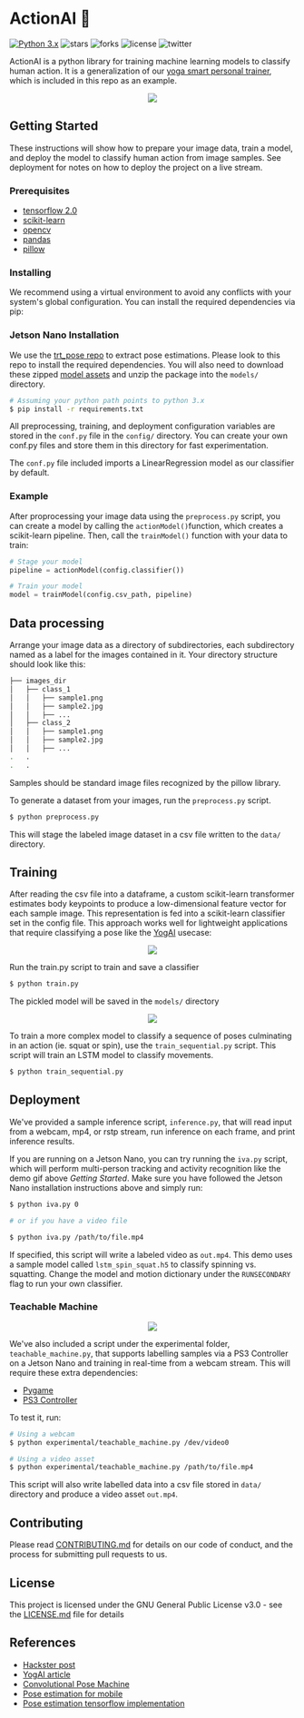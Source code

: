 # ActionAI 🤸

[![Python 3.x](https://img.shields.io/badge/python-3.x-blue.svg)](https://www.python.org/downloads/release/python-370/)
![stars](https://img.shields.io/github/stars/smellslikeml/ActionAI)
![forks](https://img.shields.io/github/forks/smellslikeml/ActionAI)
![license](https://img.shields.io/github/license/smellslikeml/ActionAI)
![twitter](https://img.shields.io/twitter/url?style=social&url=https%3A%2F%2Fgithub.com%2Fsmellslikeml%2FActionAI)

ActionAI is a python library for training machine learning models to classify human action. It is a generalization of our [yoga smart personal trainer](https://www.hackster.io/yogai/yogai-smart-personal-trainer-f53744), which is included in this repo as an example.

<p align="center">
  <img src="https://github.com/smellslikeml/ActionAI/blob/master/assets/ActionAI_main.gif">
</p>

## Getting Started 
These instructions will show how to prepare your image data, train a model, and deploy the model to classify human action from image samples. See deployment for notes on how to deploy the project on a live stream.

### Prerequisites
- [tensorflow 2.0](https://www.tensorflow.org)
- [scikit-learn](https://scikit-learn.org/stable/)
- [opencv](https://opencv-python-tutroals.readthedocs.io/en/latest/)
- [pandas](https://pandas.pydata.org)
- [pillow](https://pillow.readthedocs.io/en/stable/)

### Installing
We recommend using a virtual environment to avoid any conflicts with your system's global configuration. You can install the required dependencies via pip:

### Jetson Nano Installation
We use the [trt_pose repo](https://github.com/NVIDIA-AI-IOT/trt_pose) to extract pose estimations. Please look to this repo to install the required dependencies. 
You will also need to download these zipped [model assets](https://drive.google.com/open?id=1SkPn4vzZofCtwReodtAsnwYgVkONR5-G) and unzip the package into the ```models/``` directory. 

```bash
# Assuming your python path points to python 3.x 
$ pip install -r requirements.txt
```

All preprocessing, training, and deployment configuration variables are stored in the ```conf.py``` file in the ```config/``` directory. You can create your own conf.py files and store them in this directory for fast experimentation.

The ```conf.py``` file included imports a LinearRegression model as our classifier by default.

### Example
After proprocessing your image data using the ```preprocess.py``` script, you can create a model by calling the ```actionModel()```function, which creates a scikit-learn pipeline. Then, call the ```trainModel()``` function with your data to train:

```python
# Stage your model
pipeline = actionModel(config.classifier())

# Train your model
model = trainModel(config.csv_path, pipeline)
```

## Data processing 
Arrange your image data as a directory of subdirectories, each subdirectory named as a label for the images contained in it. Your directory structure should look like this:

```bash
├── images_dir
│   ├── class_1
│   │   ├── sample1.png
│   │   ├── sample2.jpg
│   │   ├── ...
│   ├── class_2
│   │   ├── sample1.png
│   │   ├── sample2.jpg
│   │   ├── ...
.   .
.   .
```
Samples should be standard image files recognized by the pillow library.

To generate a dataset from your images, run the ```preprocess.py``` script.
```bash
$ python preprocess.py
```
This will stage the labeled image dataset in a csv file written to the ```data/``` directory.

## Training
After reading the csv file into a dataframe, a custom scikit-learn transformer estimates body keypoints to produce a low-dimensional feature vector for each sample image. This representation is fed into a scikit-learn classifier set in the config file. This approach works well for lightweight applications that require classifying a pose like the [YogAI](https://www.hackster.io/yogai/yogai-smart-personal-trainer-f53744) usecase:

<p align="center">
  <img src="https://github.com/smellslikeml/ActionAI/blob/master/assets/actionai_example.gif">
</p>


Run the train.py script to train and save a classifier
```bash
$ python train.py
```

The pickled model will be saved in the ```models/``` directory


<p align="center">
  <img src="https://github.com/smellslikeml/ActionAI/blob/master/assets/yogai_squat_or_not.gif">
</p>

To train a more complex model to classify a sequence of poses culminating in an action (ie. squat or spin), use the ```train_sequential.py``` script. This script will train an LSTM model to classify movements.

```bash
$ python train_sequential.py
```


## Deployment
We've provided a sample inference script, ```inference.py```, that will read input from a webcam, mp4, or rstp stream, run inference on each frame, and print inference results. 

If you are running on a Jetson Nano, you can try running the ```iva.py``` script, which will perform multi-person tracking and activity recognition like the demo gif above *Getting Started*. Make sure you have followed the Jetson Nano installation instructions above and simply run:
```bash
$ python iva.py 0

# or if you have a video file

$ python iva.py /path/to/file.mp4
```
If specified, this script will write a labeled video as ```out.mp4```. This demo uses a sample model called ```lstm_spin_squat.h5``` to classify spinning vs. squatting. Change the model and motion dictionary under the ```RUNSECONDARY``` flag to run your own classifier. 

### Teachable Machine
<p align="center">
  <img src="https://github.com/smellslikeml/ActionAI/blob/master/assets/teachable.gif">
</p>

We've also included a script under the experimental folder, ```teachable_machine.py```, that supports labelling samples via a PS3 Controller on a Jetson Nano and training in real-time from a webcam stream. This will require these extra dependencies:
* [Pygame](https://www.pygame.org/docs/ref/joystick.html)
* [PS3 Controller](https://docs.donkeycar.com/parts/controllers/#ps3-controller)

To test it, run:
``` bash
# Using a webcam
$ python experimental/teachable_machine.py /dev/video0  

# Using a video asset
$ python experimental/teachable_machine.py /path/to/file.mp4  
```
This script will also write labelled data into a csv file stored in ```data/``` directory and produce a video asset ```out.mp4```. 

## Contributing

Please read [CONTRIBUTING.md](CONTRIBUTING.md) for details on our code of conduct, and the process for submitting pull requests to us.

## License

This project is licensed under the GNU General Public License v3.0 - see the [LICENSE.md](LICENSE.md) file for details

## References

* [Hackster post](https://www.hackster.io/yogai/yogai-smart-personal-trainer-f53744)
* [YogAI article](https://www.raspberrypi.org/blog/yoga-training-with-yogai-and-a-raspberry-pi-smart-mirror-the-magpi-issue-80/)
* [Convolutional Pose Machine](https://arxiv.org/pdf/1602.00134.pdf)
* [Pose estimation for mobile](https://github.com/edvardHua/PoseEstimationForMobile)
* [Pose estimation tensorflow implementation](https://github.com/ildoonet/tf-pose-estimation)
